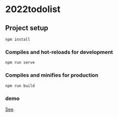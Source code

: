 # 2022todolist

## Project setup
```
npm install
```

### Compiles and hot-reloads for development
```
npm run serve
```

### Compiles and minifies for production
```
npm run build
```

### demo
[See](https://hanyong5-todolist.netlify.app/).
